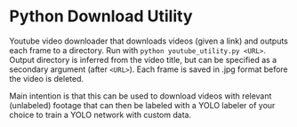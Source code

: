 # Python Download Utility  
Youtube video downloader that downloads videos (given a link) and outputs each frame to a directory. Run with `python youtube_utility.py <URL>`. Output directory is inferred from the video title, but can be specified as a secondary argument (after `<URL>`). Each frame is saved in .jpg format before the video is deleted. 

Main intention is that this can be used to download videos with relevant (unlabeled) footage that can then be labeled with a YOLO labeler of your choice to train a YOLO network with custom data. 